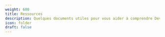 ```yaml
---
weight: 600
title: Ressources
description: Quelques documents utiles pour vous aider à comprendre Devloweb
icon: folder
draft: false
---
```

